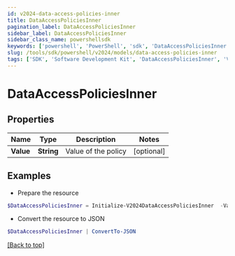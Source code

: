 ```yaml
---
id: v2024-data-access-policies-inner
title: DataAccessPoliciesInner
pagination_label: DataAccessPoliciesInner
sidebar_label: DataAccessPoliciesInner
sidebar_class_name: powershellsdk
keywords: ['powershell', 'PowerShell', 'sdk', 'DataAccessPoliciesInner', 'V2024DataAccessPoliciesInner'] 
slug: /tools/sdk/powershell/v2024/models/data-access-policies-inner
tags: ['SDK', 'Software Development Kit', 'DataAccessPoliciesInner', 'V2024DataAccessPoliciesInner']
---
```



# DataAccessPoliciesInner

## Properties

Name | Type | Description | Notes
------------ | ------------- | ------------- | -------------
**Value** | **String** | Value of the policy | [optional] 

## Examples

- Prepare the resource
```powershell
$DataAccessPoliciesInner = Initialize-V2024DataAccessPoliciesInner  -Value GDPR-20
```

- Convert the resource to JSON
```powershell
$DataAccessPoliciesInner | ConvertTo-JSON
```


[[Back to top]](#) 

